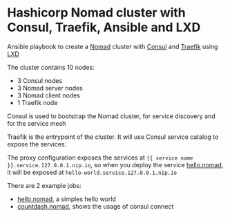 # Hashicorp Nomad cluster with Consul, Traefik, Ansible and LXD

Ansible playbook to create a [Nomad](https://www.nomadproject.io) cluster
with [Consul](https://www.consul.io) and [Traefik](https://traefik.io/traefik/)
using [LXD](https://linuxcontainers.org/#LXD)

The cluster contains 10 nodes:

- 3 Consul nodes
- 3 Nomad server nodes
- 3 Nomad client nodes
- 1 Traefik node

Consul is used to bootstrap the Nomad cluster, for service discovery
and for the service mesh

Traefik is the entrypoint of the cluster.
It will use Consul service catalog to expose the services.

The proxy configuration exposes the services at `{{ service name }}.service.127.0.0.1.nip.io`,
so when you deploy the service [hello.nomad](hello.nomad),
it will be exposed at `hello-world.service.127.0.0.1.nip.io`

There are 2 example jobs:

- [hello.nomad](hello.nomad), a simples hello world
- [countdash.nomad](countdash.nomad), shows the usage of consul connect
